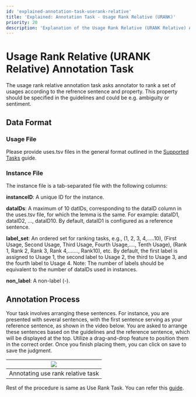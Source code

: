 ```yaml
---
id: 'explained-annotation-task-userank-relative'
title: 'Explained: Annotation Task - Usage Rank Relative (URANK)'
priority: 20
description: 'Explanation of the Usage Rank Relative (URANK Relative) Annotation Task.'
---
```


# Usage Rank Relative (URANK Relative) Annotation Task

The usage rank relative annotation task asks annotator to rank a set of usages according to the refrence sentence and property. This property should be specified in the guidelines and could be e.g. ambiguity or sentiment.

## Data Format

### Usage File

Please provide uses.tsv files in the general format outlined in the [Supported Tasks](./supported-tasks) guide.

### Instance File
The instance file is a tab-separated file with the following columns:

**instanceID**: A unique ID for the instance.

**dataIDs**: A maximum of 10 datIDs, corresponding to the dataID column in the uses.tsv file, for which the lemma is the same. For example: dataID1, dataID2, ..., dataID10. By default, dataID1 is configured as a reference sentence.


**label_set**: An ordered set for ranking tasks, e.g., (1, 2, 3, 4,.....10), (First Usage, Second Usage, Third Usage, Fourth Usage,...., Tenth Usage), (Rank 1, Rank 2, Rank 3, Rank 4,......., Rank10), etc. By default, the first label is assigned to Usage 1, the second label to Usage 2, the third to Usage 3, and the fourth label to Usage 4.
Note: The number of labels should be equivalent to the number of dataIDs used in instances.

**non_label**: A non-label (-).

## Annotation Process

Your task involves arranging these sentences. For instance, you are presented with several sentences, with the first sentence serving as your reference sentence, as shown in the video below. You are asked to arrange these sentences based on the guidelines and the reference sentence, which will be displayed at the top. Utilize a drag-and-drop feature to position them in the correct order. Once you finish placing them, you can click on save to save the judgment.


| ![](/gif/guide/use-rank-realtive-annotate.gif) | 
| :-----------------------------------: | 
|    Annotating use rank relative task           |  


Rest of the procedure is same as Use Rank Task. You can refer this [guide](./explained-annotation-task-userank).
